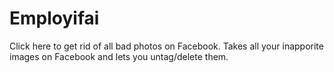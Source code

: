 # Employifai
Click here to get rid of all bad photos on Facebook.
Takes all your inapporite images on Facebook and lets you untag/delete them.
